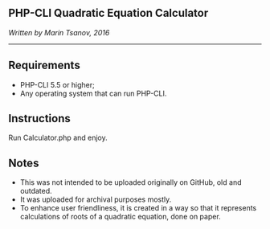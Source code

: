 **PHP-CLI Quadratic Equation Calculator**
-------------------------------------
*Written by Marin Tsanov, 2016*

----------

Requirements
-------------
 - PHP-CLI 5.5 or higher;
 - Any operating system that can run PHP-CLI.

Instructions
-------------
Run Calculator.php and enjoy.

Notes
-------------

 - This was not intended to be uploaded originally on GitHub, old and outdated.
 - It was uploaded for archival purposes mostly.
 - To enhance user friendliness, it is created in a way so that it represents calculations of roots of a quadratic equation, done on paper.